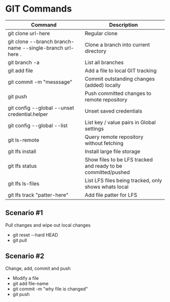 # GIT Commands

| Command | Description |
| ----------- | ------- |
| git clone url-here | Regular clone |
| git clone --branch branch-name --single-branch url-here . | Clone a branch into current directory |
| git branch -a | List all branches |
| git add file | Add a file to local GIT tracking |
| git commit -m "messsage" | Commit outstanding changes (added) locally |
| git push | Push committed changes to remote repository |
| git config --global --unset credential.helper | Unset saved credentials |
| git config --global --list | List key / value pairs in Global settings |
| git ls-remote | Query remote repository without fetching |
| git lfs install | Install large file storage |
| git lfs status | Show files to be LFS tracked and ready to be committed/pushed |
| git lfs ls-files | List LFS files being tracked, only shows whats local |
| git lfs track "patter-here" | Add file patter for LFS |

## Scenario #1
Pull changes and wipe out local changes
* git reset --hard HEAD
* git pull

## Scenario #2
Change, add, commit and push
* Modify a file
* git add file-name
* git commit -m "why file is changed"
* git push



